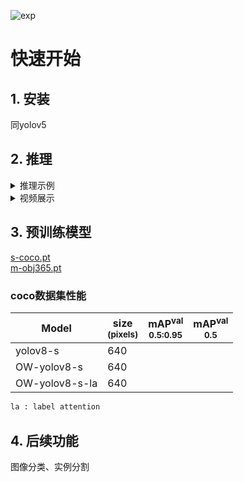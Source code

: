 ![exp](https://user-images.githubusercontent.com/84908793/220821554-c7fd8506-0c4a-4668-a7a7-49c63ef5f0c6.png)
# 快速开始

## 1. 安装
  同yolov5

## 2. 推理

<details> 
<summary> 推理示例</summary>

```bash
$ python detect.py --source data/images --weights m-obj365.pt --unknownconf 0.45 --conf 0.25 
$ python detect.py --source data/images --weights s-coco.pt --unknownconf 0.25 --conf 0.25
'''
参数解读
unknownconf: 当网络预测的“不知道”分数大于此阈值时预测为不知道，否则输出已知分类。
1）与已知类精度关系：当已知类精度越高时，“不知道”在已知类上发生的情况将越少，预测未知类时可以设定更低的unknownconf而不影响已知类性能。
2）与训练集大小关系：训练集越丰富，预测未知类的能力越强
注：可根据需求调节此参数，需要注意的是由于资源问题，在objects365数据集下训练的模型m-obj365.pt仅在小模型下训练了30轮，精度较低，建议采用较高阈值。
其他参数：
1）非极大值抑制：默认类内NMS（非极大值抑制）iou阈值为0.45，参数为iou；同时进行类间NMS，iou阈值为0.75，后续将提供参数接口。
2）不知道的物体类名：可在detect文件中修改，后续将提供接口。             
'''

```
</details>

<details> 
<summary> 视频展示</summary>

1. [demo1](https://b23.tv/MfpEmAm)
2. [demo2](https://www.bilibili.com/video/BV1Nm4y1P7UW/?share_source=copy_web&vd_source=4f63c00122ad06d30c832c5c6f903637)

</details>

## 3. 预训练模型

[s-coco.pt](https://github.com/buxihuo/OW-YOLO/releases/download/0.1/s-coco.pt)<br>
[m-obj365.pt](https://github.com/buxihuo/OW-YOLO/releases/download/0.1/m-obj365.pt)<br>
### coco数据集性能
|Model                       |size<br><sup>(pixels)|mAP<sup>val<br>0.5:0.95 |mAP<sup>val<br>0.5 |
|---                         |---                  |---                     |--- 
|yolov8-s             |640                  |                        |
|OW-yolov8-s          |640                  |                        |
|OW-yolov8-s-la       |640                  |                        |
```bash
la : label attention

```

## 4. 后续功能
图像分类、实例分割

